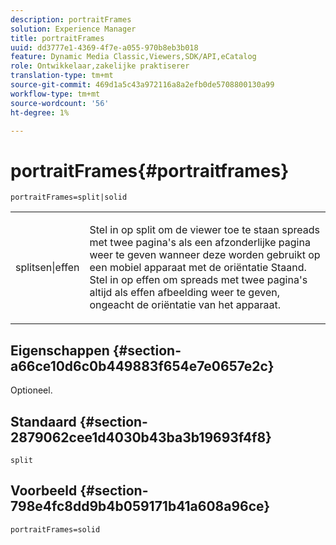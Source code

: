 ```yaml
---
description: portraitFrames
solution: Experience Manager
title: portraitFrames
uuid: dd3777e1-4369-4f7e-a055-970b8eb3b018
feature: Dynamic Media Classic,Viewers,SDK/API,eCatalog
role: Ontwikkelaar,zakelijke praktiserer
translation-type: tm+mt
source-git-commit: 469d1a5c43a972116a8a2efb0de5708800130a99
workflow-type: tm+mt
source-wordcount: '56'
ht-degree: 1%

---
```



# portraitFrames{#portraitframes}

`portraitFrames=split|solid`

<table id="table_1D425B7685D448459CD3FE8D683C813C"> 
 <tbody> 
  <tr> 
   <td colname="col1"> <p> <span class="codeph"> splitsen|effen</span> </p> </td> 
   <td colname="col2"> <p>Stel in op <span class="codeph"> split</span> om de viewer toe te staan spreads met twee pagina's als een afzonderlijke pagina weer te geven wanneer deze worden gebruikt op een mobiel apparaat met de oriëntatie Staand. Stel in op <span class="codeph"> effen</span> om spreads met twee pagina's altijd als effen afbeelding weer te geven, ongeacht de oriëntatie van het apparaat. </p> </td> 
  </tr> 
 </tbody> 
</table>

## Eigenschappen {#section-a66ce10d6c0b449883f654e7e0657e2c}

Optioneel.

## Standaard {#section-2879062cee1d4030b43ba3b19693f4f8}

`split`

## Voorbeeld {#section-798e4fc8dd9b4b059171b41a608a96ce}

`portraitFrames=solid`
